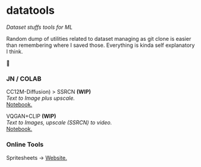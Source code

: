 # datatools
*Dataset stuffs tools for ML*

Random dump of utilities related to dataset managing as git clone is easier than remembering where I saved those. Everything is kinda self explanatory I think.

👀

### JN / COLAB

CC12M-Diffusion) > SSRCN **(WIP)**  
*Text to Image plus upscale.*  
[Notebook.](https://colab.research.google.com/drive/1Pyx2Z7qDE003R2C0Vo5mFAu0oDUCXM7w)  



VQGAN+CLIP **(WIP)**   
*Text to Images, upscale (SSRCN) to video.*  
[Notebook.](https://colab.research.google.com/drive/16K3W6o4RcwarFasU-Jl_Ag-pzQmt7ywK)  



### Online Tools
Spritesheets -> [Website.](https://www.leshylabs.com/apps/sstool/)
